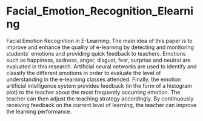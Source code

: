 # Facial_Emotion_Recognition_Elearning
Facial Emotion Recognition in E-Learning: 
The main idea of this paper is to improve and enhance the quality of e-learning by detecting and monitoring students' emotions and providing quick feedback to teachers.  Emotions such as happiness, sadness, anger, disgust, fear, surprise and neutral are evaluated in this research. Artificial neural networks are used to identify and classify the different emotions in order to evaluate the level of understanding in the e-learning classes attended. Finally, the emotion artificial intelligence system provides feedback (in the form of a histogram plot) to the teacher about the most frequently occurring emotion. The teacher can then adjust the teaching strategy accordingly. By continuously receiving feedback on the current level of learning, the teacher can improve the learning performance. 

